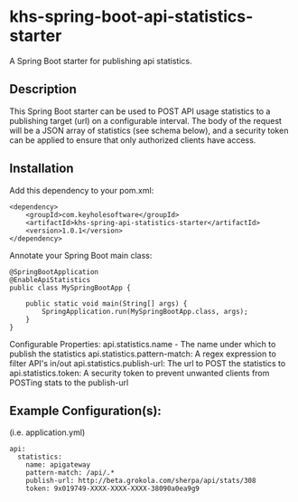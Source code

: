 # khs-spring-boot-api-statistics-starter

A Spring Boot starter for publishing api statistics.

Description
------------
This Spring Boot starter can be used to POST API usage statistics to a publishing target (url) on a configurable interval.  The body of the request will be a JSON array of statistics (see schema below), and a security token can be applied to ensure that only authorized clients have access.

Installation
------------
Add this dependency to your pom.xml:

	<dependency>
		<groupId>com.keyholesoftware</groupId>
		<artifactId>khs-spring-api-statistics-starter</artifactId>
		<version>1.0.1</version>
	</dependency>	

Annotate your Spring Boot main class:

	@SpringBootApplication
	@EnableApiStatistics
	public class MySpringBootApp {

		public static void main(String[] args) {
			SpringApplication.run(MySpringBootApp.class, args);
		}
	}
	
Configurable Properties:
	api.statistics.name - The name under which to publish the statistics
	api.statistics.pattern-match: A regex expression to filter API's in/out
	api.statistics.publish-url: The url to POST the statistics to
	api.statistics.token: A security token to prevent unwanted clients from POSTing stats to the publish-url


Example Configuration(s):
------------

(i.e. application.yml)

	api:
	  statistics:
	    name: apigateway
	    pattern-match: /api/.*
	    publish-url: http://beta.grokola.com/sherpa/api/stats/308
	    token: 9x019749-XXXX-XXXX-XXXX-38090a0ea9g9

